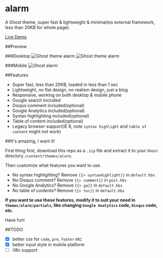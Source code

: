 alarm
=====

A Ghost theme, super fast & lightweight & minimal(no external framework, less than 20KB for whole page).

[Live Demo](http://undefinedblog.com)

##Preview

###Desktop
![Ghost theme alarm](http://ww1.sinaimg.cn/mw690/831e9385gw1efhumwo8zbj20vc0jhq6b.jpg)
![Ghost theme alarm](http://ww2.sinaimg.cn/mw690/831e9385gw1efhumxwlfsj20u50jbgoq.jpg)

###Mobile
![Ghost alarm](http://ww2.sinaimg.cn/mw690/831e9385gw1efhumxlxq6j20an0ixq4b.jpg)

##Features

 - Super fast, less than 20KB, loaded in less than 1 sec
 - Lightweight, no flat design, no realism design, just a blog
 - Responsive, working on both desktop & mobile phone
 - Google search included
 - Disqus comment included(optional)
 - Google Analytics included(optional)
 - Syntax highlighting included(optional)
 - Table of content included(optional)
 - Legacy browser support(IE 8, note `syntax highlight` and `table of content` might not work)

##It's amazing, I want it!

First thing first, download this repo as a `.zip` file and extract it to your `Ghost` directory `/content/themes/alarm`.

Then customize what features you want to use.

 - No syntax highlighting? Remove `{{> syntaxHighlight}}` in `default.hbs`
 - No Disqus comment? Remove `{{> comment}}` in `post.hbs`
 - No Google Analytics? Remove `{{> ga}}` in `default.hbs`
 - No table of contents? Remove `{{> toc}}` in `default.hbs`

**If you want to use these features, modify it to suit your need in `themes/alarm/partials`, like changing `Google Analytics` code, `Disqus` code, etc.**

Have fun!

##TODO

 - [x] better css for `code`, `pre`, `footer` etc
 - [x] better input style in mobile platform
 - [ ] i18n support

